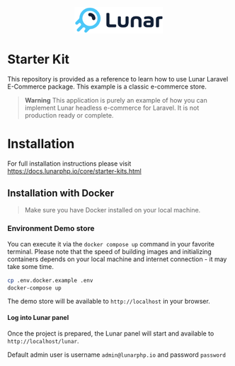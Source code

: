 <p align="center"><a href="https://lunarphp.io/" target="_blank"><img src="https://raw.githubusercontent.com/lunarphp/art/main/lunar-logo.svg" width="200" alt="Lunar"></a></p>

# Starter Kit

This repository is provided as a reference to learn how to use Lunar Laravel E-Commerce package. This example is a classic e-commerce store.

> **Warning**
> This application is purely an example of how you can implement Lunar headless e-commerce for Laravel. It is not production ready or complete.

# Installation

For full installation instructions please visit https://docs.lunarphp.io/core/starter-kits.html

## Installation with Docker

> Make sure you have Docker installed on your local machine.

### Environment Demo store

You can execute it via the `docker compose up` command in your favorite terminal. 
Please note that the speed of building images and initializing containers depends on your local machine and internet connection - it may take some time. 

```bash
cp .env.docker.example .env
docker-compose up
```

The demo store will be available to `http://localhost` in your browser.

####  Log into Lunar panel

Once the project is prepared, the Lunar panel will start and available to `http://localhost/lunar`. 

Default admin user is username `admin@lunarphp.io` and password `password`
